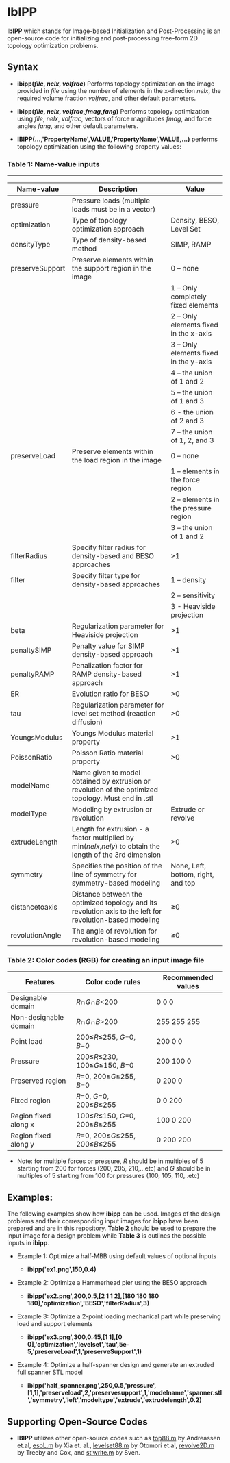 # IbIPP
 **IbIPP** which stands for Image-based Initialization and Post-Processing
 is an open-source code for initializing and post-processing free-form 2D topology optimization problems.

 ## Syntax
 * **ibipp(*file*, *nelx*, *volfrac*)** Performs topology optimization on the image provided in *file* using the number of elements in the x-direction *nelx*, the required volume fraction *volfrac*, and other default parameters.

 * **ibipp(*file*, *nelx*, *volfrac*,*fmag*,*fang*)** Performs topology optimization using *file*, *nelx*, *volfrac*, vectors of force magnitudes *fmag*, and force angles *fang*, and other default parameters.

 * **IBIPP(...,'PropertyName',VALUE,'PropertyName',VALUE,...)** performs topology optimization using the following property values:
 ### Table 1: Name-value inputs
--------------------------------------------------------------------------------------------------------------------
 |    Name-value     |                      Description          |    Value                          |
 |-------------------|---------------------------------------------------------|-----------------------------------|
 |  pressure         |   Pressure loads (multiple loads must be in a vector)   |                                   |
 |  optimization     |   Type of topology optimization approach                |  Density, BESO, Level Set         |
 |  densityType      |    Type of density-based method                         |  SIMP, RAMP                       |
 |  preserveSupport  |  Preserve elements within the support region in the image |  0 – none                       |
 |                   |                                                         | 1 – Only completely fixed elements|
 |                   |                                                         | 2 – Only elements fixed in the x-axis|
 |                   |                                                         | 3 – Only elements fixed in the y-axis|
 |                   |                                                         | 4 – the union of 1 and 2|
 |                   |                                                         | 5 – the union of 1 and 3|
 |                   |                                                         | 6 - the union of 2 and 3|
 |                   |                                                         | 7 – the union of 1, 2, and 3|
 | preserveLoad      |  Preserve elements within the load region in the image  | 0 – none|
 |                   |                                                         | 1 – elements in the force region|
 |                   |                                                         | 2 – elements in the pressure region|
 |                   |                                                         | 3 – the union of 1 and 2  |
 |  filterRadius     |   Specify filter radius for density-based and BESO approaches | >1|
 |  filter           |   Specify filter type for density-based approaches      | 1 – density|
 |                   |                                                         | 2 – sensitivity|
 |                   |                                                         | 3 - Heaviside projection|
 |  beta             |  Regularization parameter for Heaviside projection      | >1|
 |  penaltySIMP      |  Penalty value for SIMP density-based approach          | >1|
 |  penaltyRAMP      |  Penalization factor for RAMP density-based approach    | >1|
 |  ER               |  Evolution ratio for BESO                               | >0|
 |  tau              |  Regularization parameter for level set method (reaction diffusion) | >0 |
 |  YoungsModulus    |  Youngs Modulus material property                       | >1 |
 |  PoissonRatio     |   Poisson Ratio material property                       | >0 |
 |  modelName        | Name given to model obtained by extrusion or revolution of the optimized topology. Must end in .stl |
 |  modelType        |  Modeling by extrusion or revolution                    | Extrude or revolve |
 |  extrudeLength    |  Length for extrusion - a factor multiplied by min(*nelx*,*nely*) to obtain the length of the 3rd dimension| >0 |
 |  symmetry         | Specifies the position of the line of symmetry for symmetry-based modeling | None, Left, bottom, right, and top |
 |  distancetoaxis   | Distance between the optimized topology and its revolution axis to the left for revolution-based modeling | ≥0 |
 |  revolutionAngle  | The angle of revolution for revolution-based modeling   | ≥0 |

 ###   Table 2: Color codes (RGB) for creating an input image file
 | Features              |  Color code rules                 | Recommended values  |                                     
 |-----------------------|-----------------------------------|---------------------|
 | Designable domain     |  *R*∩*G*∩*B*<200                  |     0     0     0   |
 | Non-designable domain |	*R*∩*G*∩*B*>200                  |    255   255   255  |
 | Point load            |  200≤*R*≤255, *G*=0, *B*=0        |    200    0     0   |
 | Pressure              |  200≤*R*≤230, 100≤*G*≤150, *B*=0  |   200   100    0    |
 | Preserved region      |  *R*=0, 200≤*G*≤255, *B*=0        |     0    200    0   |
 | Fixed region          |  *R*=0, *G*=0, 200≤*B*≤255        |     0     0    200  |
 | Region fixed along x	 |  100≤*R*≤150, *G*=0, 200≤*B*≤255  |   100    0    200   |
 | Region fixed along y	 |  *R*=0, 200≤*G*≤255, 200≤*B*≤255  |    0    200   200   |     
  *  Note: for multiple forces or pressure, *R* should be in multiples of 5
    starting from 200 for forces (200, 205, 210,...etc) and *G* should be
    in multiples of 5 starting from 100 for pressures (100, 105, 110,..etc)
## Examples:
The following examples show how **ibipp** can be used. Images of the design problems and their corresponding input images for **ibipp** have been prepared and are in this repository. **Table 2** should be used to prepare the input image for a design problem while **Table 3** is outlines the possible inputs in **ibipp**.
  *  Example 1:
    Optimize a half-MBB using default values of optional inputs
     - **ibipp('ex1.png',150,0.4)**

  *  Example 2:
     Optimize a Hammerhead pier using the BESO approach
     - **ibipp('ex2.png',200,0.5,[2 1 1 2],[180 180 180 180],'optimization','BESO','filterRadius',3)**

  *  Example 3:
     Optimize a 2-point loading mechanical part while preserving load and support elements
     - **ibipp('ex3.png',300,0.45,[1 1],[0 0],'optimization','levelset','tau',5e-5,'preserveLoad',1,'preserveSupport',1)**

  *  Example 4:
     Optimize a half-spanner design and generate an extruded full spanner STL model
     - **ibipp('half_spanner.png',250,0.5,'pressure',[1,1],'preserveload',2,'preservesupport',1,'modelname','spanner.stl','symmetry','left','modeltype','extrude','extrudelength',0.2)**


## Supporting Open-Source Codes
* **IBIPP** utilizes other open-source codes such as [top88.m](https://www.topopt.mek.dtu.dk/apps-and-software) by
Andreassen et.al, [esoL.m](https://link.springer.com/article/10.1007/s11831-016-9203-2) by Xia et. al., [levelset88.m](http://www.osdel.me.kyoto-u.ac.jp/members/yamada/codes.html.) by Otomori et.al,
[revolve2D.m](http://www.k-wave.org/) by Treeby and Cox, and [stlwrite.m](https://www.mathworks.com/matlabcentral/fileexchange/20922-stlwrite-write-ascii-or-binary-stl-files) by Sven.
